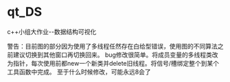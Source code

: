 # qt_DS
c++小组大作业--数据结构可视化


警告：目前图的部分因为使用了多线程任然存在白给型错误，使用图的不同算法之前建议切换到其他窗口再切换回来。
bug修改很简单。将成员变量的多线程类改为指针，每次使用前都new一个新类并delete旧线程。将信号/槽绑定整个到某个工具函数中完成。
至于什么时候修改，可能永远8会了
